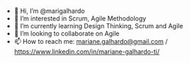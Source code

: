 - 👋 Hi, I’m @marigalhardo
- 👀 I’m interested in Scrum, Agile Methodology
- 🌱 I’m currently learning Design Thinking, Scrum and Agile
- 💞️ I’m looking to collaborate on Agile
- 📫 How to reach me: mariane.galhardo@gmail.com / https://www.linkedin.com/in/mariane-galhardo-ti/

<!---
marigalhardo/marigalhardo is a ✨ special ✨ repository because its `README.md` (this file) appears on your GitHub profile.
You can click the Preview link to take a look at your changes.
--->
